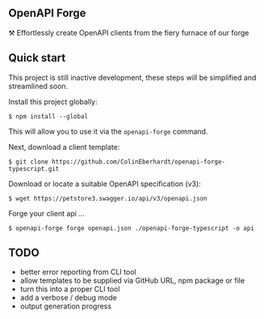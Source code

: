 ## OpenAPI Forge

⚒️ Effortlessly create OpenAPI clients from the fiery furnace of our forge 

## Quick start

This project is still inactive development, these steps will be simplified and streamlined soon.

Install this project globally:

~~~
$ npm install --global
~~~

This will allow you to use it via the `openapi-forge` command.

Next, download a client template:

~~~
$ git clone https://github.com/ColinEberhardt/openapi-forge-typescript.git
~~~

Download or locate a suitable OpenAPI specification (v3):

~~~
$ wget https://petstore3.swagger.io/api/v3/openapi.json
~~~

Forge your client api ...

~~~
$ openapi-forge forge openapi.json ./openapi-forge-typescript -o api
~~~


## TODO
 - better error reporting from CLI tool
 - allow templates to be supplied via GitHub URL, npm package or file
 - turn this into a proper CLI tool
 - add a verbose / debug mode
 - output generation progress